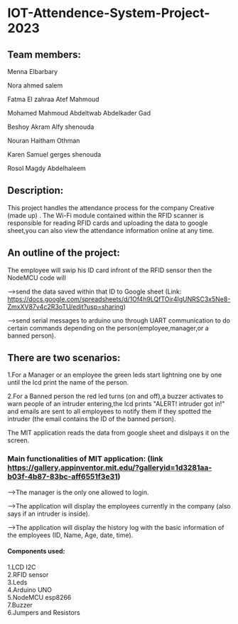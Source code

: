 # IOT-Attendence-System-Project-2023

## Team members:

Menna Elbarbary

Nora ahmed salem

Fatma El zahraa Atef Mahmoud

Mohamed Mahmoud Abdeltwab Abdelkader Gad

Beshoy Akram Alfy shenouda

Nouran Haitham Othman

Karen Samuel gerges shenouda

Rosol Magdy Abdelhaleem


## Description:
  
This project handles the attendance process for the company Creative (made up) . The Wi-Fi module contained within the RFID scanner is responsible for reading RFID cards and uploading the data to google sheet,you can also view the attendance information online at any time.

## An outline of the project:


The employee will swip his ID card infront of the RFID sensor then the NodeMCU code will 

-->send the data saved within that ID to Google sheet (Link: https://docs.google.com/spreadsheets/d/1Of4h9LQfTOir4lgUNRSC3x5Ne8-ZmxXV87v4c2R3oTU/edit?usp=sharing)


-->send serial messages to arduino uno through UART communication to do certain commands depending on the person(employee,manager,or a banned person).



## There are two scenarios: 

1.For a Manager or an employee the green leds start lightning one by one until the lcd print the name of the person.


2.For a Banned person the red led turns (on and off),a buzzer activates to warn people of an intruder entering,the lcd prints "ALERT! intruder got in!" and emails are sent to all employees to notify them if they spotted the intruder (the email contains the ID of the banned person).     



The MIT application reads the data from google sheet and dislpays it on the screen.  

### Main functionalities of MIT application: (link https://gallery.appinventor.mit.edu/?galleryid=1d3281aa-b03f-4b87-83bc-aff6551f3e31) 

  
-->The manager is the only one allowed to login. 

-->The application will display the employees currently in the company (also says if an intruder is inside).  

-->The application will display the history log with the basic information of the employees (ID, Name, Age, date, time). 


#### Components used:

1.LCD I2C  
2.RFID sensor  
3.Leds  
4.Arduino UNO  
5.NodeMCU esp8266  
7.Buzzer  
6.Jumpers and Resistors  

  

